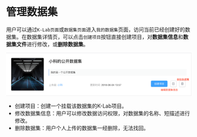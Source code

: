# 管理数据集

用户可以通过`K-Lab页面`或`数据集页面`进入`我的数据集`页面，访问当前已经创建好的数据集。在数据集详情页，可以点击`创建项目`按钮直接创建项目，对**数据集信息**和**数据集文件**进行修改，或**删除数据集**。

![image description](/image/数据集信息.png)

* 创建项目：创建一个挂载该数据集的K-Lab项目。
* 修改数据集信息：用户可以修改数据访问权限，对数据集的名称、短描述进行修改。
* 删除数据集：用户个人上传的数据集一经删除，无法找回。
 
